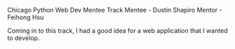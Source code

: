 Chicago Python Web Dev Mentee Track
Mentee - Dustin Shapiro
Mentor - Feihong Hsu


Coming in to this track, I had a good idea for a web application that I wanted to develop.